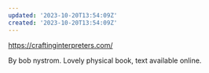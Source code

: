 ```yaml
---
updated: '2023-10-20T13:54:09Z'
created: '2023-10-20T13:54:09Z'
---
```

https://craftinginterpreters.com/

By bob nystrom. Lovely physical book, text available online.